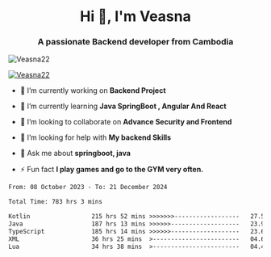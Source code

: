 <h1 align="center">Hi 👋, I'm Veasna</h1>
<h3 align="center">A passionate Backend developer from Cambodia</h3>

<p align="left"> <img src="https://komarev.com/ghpvc/?username=Veasna22&label=Profile%20views&color=0e75b6&style=flat" alt="Veasna22" /> </p>

<p align="left"> <a href="https://github.com/ryo-ma/github-profile-trophy"><img src="https://github-profile-trophy.vercel.app/?username=veasna22&theme=dracula" alt="Veasna22" /></a> </p>

- 🔭 I’m currently working on **Backend Project**

- 🌱 I’m currently learning **Java SpringBoot , Angular And React**

- 👯 I’m looking to collaborate on **Advance Security and Frontend**

- 🤝 I’m looking for help with **My backend Skills**

- 💬 Ask me about **springboot, java**

- ⚡ Fun fact **I play games and go to the GYM very often.**

<!--START_SECTION:waka-->

```txt
From: 08 October 2023 - To: 21 December 2024

Total Time: 783 hrs 3 mins

Kotlin                 215 hrs 52 mins >>>>>>>------------------   27.57 %
Java                   187 hrs 13 mins >>>>>>-------------------   23.91 %
TypeScript             185 hrs 14 mins >>>>>>-------------------   23.66 %
XML                    36 hrs 25 mins  >------------------------   04.65 %
Lua                    34 hrs 38 mins  >------------------------   04.42 %
```

<!--END_SECTION:waka-->
